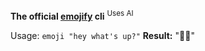 **The official [emojify](https://emojify.epilogue.team) cli**
<sup>Uses AI</sup>

Usage:
`emoji "hey what's up?"`
**Result:** "👋🤔"